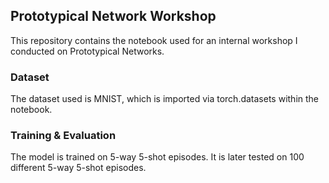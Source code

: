 ## Prototypical Network Workshop
This repository contains the notebook used for an internal workshop I conducted on Prototypical Networks.

### Dataset
The dataset used is MNIST, which is imported via torch.datasets within the notebook.

### Training & Evaluation
The model is trained on 5-way 5-shot episodes.
It is later tested on 100 different 5-way 5-shot episodes.
